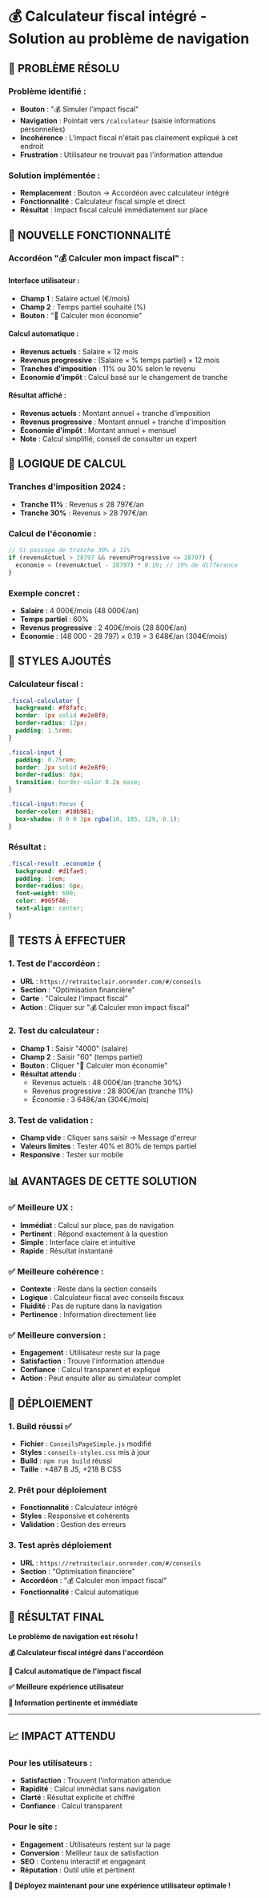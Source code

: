 # 💰 Calculateur fiscal intégré - Solution au problème de navigation

## 🚨 **PROBLÈME RÉSOLU**

### **Problème identifié :**
- **Bouton** : "💰 Simuler l'impact fiscal"
- **Navigation** : Pointait vers `/calculateur` (saisie informations personnelles)
- **Incohérence** : L'impact fiscal n'était pas clairement expliqué à cet endroit
- **Frustration** : Utilisateur ne trouvait pas l'information attendue

### **Solution implémentée :**
- **Remplacement** : Bouton → Accordéon avec calculateur intégré
- **Fonctionnalité** : Calculateur fiscal simple et direct
- **Résultat** : Impact fiscal calculé immédiatement sur place

## 🎯 **NOUVELLE FONCTIONNALITÉ**

### **Accordéon "💰 Calculer mon impact fiscal" :**

#### **Interface utilisateur :**
- **Champ 1** : Salaire actuel (€/mois)
- **Champ 2** : Temps partiel souhaité (%)
- **Bouton** : "🧮 Calculer mon économie"

#### **Calcul automatique :**
- **Revenus actuels** : Salaire × 12 mois
- **Revenus progressive** : (Salaire × % temps partiel) × 12 mois
- **Tranches d'imposition** : 11% ou 30% selon le revenu
- **Économie d'impôt** : Calcul basé sur le changement de tranche

#### **Résultat affiché :**
- **Revenus actuels** : Montant annuel + tranche d'imposition
- **Revenus progressive** : Montant annuel + tranche d'imposition
- **Économie d'impôt** : Montant annuel + mensuel
- **Note** : Calcul simplifié, conseil de consulter un expert

## 🧮 **LOGIQUE DE CALCUL**

### **Tranches d'imposition 2024 :**
- **Tranche 11%** : Revenus ≤ 28 797€/an
- **Tranche 30%** : Revenus > 28 797€/an

### **Calcul de l'économie :**
```javascript
// Si passage de tranche 30% à 11%
if (revenuActuel > 28797 && revenuProgressive <= 28797) {
  economie = (revenuActuel - 28797) * 0.19; // 19% de différence
}
```

### **Exemple concret :**
- **Salaire** : 4 000€/mois (48 000€/an)
- **Temps partiel** : 60%
- **Revenus progressive** : 2 400€/mois (28 800€/an)
- **Économie** : (48 000 - 28 797) × 0.19 = 3 648€/an (304€/mois)

## 🎨 **STYLES AJOUTÉS**

### **Calculateur fiscal :**
```css
.fiscal-calculator {
  background: #f8fafc;
  border: 1px solid #e2e8f0;
  border-radius: 12px;
  padding: 1.5rem;
}

.fiscal-input {
  padding: 0.75rem;
  border: 2px solid #e2e8f0;
  border-radius: 8px;
  transition: border-color 0.2s ease;
}

.fiscal-input:focus {
  border-color: #10b981;
  box-shadow: 0 0 0 3px rgba(16, 185, 129, 0.1);
}
```

### **Résultat :**
```css
.fiscal-result .economie {
  background: #d1fae5;
  padding: 1rem;
  border-radius: 6px;
  font-weight: 600;
  color: #065f46;
  text-align: center;
}
```

## 🧪 **TESTS À EFFECTUER**

### **1. Test de l'accordéon :**
- **URL** : `https://retraiteclair.onrender.com/#/conseils`
- **Section** : "Optimisation financière"
- **Carte** : "Calculez l'impact fiscal"
- **Action** : Cliquer sur "💰 Calculer mon impact fiscal"

### **2. Test du calculateur :**
- **Champ 1** : Saisir "4000" (salaire)
- **Champ 2** : Saisir "60" (temps partiel)
- **Bouton** : Cliquer "🧮 Calculer mon économie"
- **Résultat attendu** :
  - Revenus actuels : 48 000€/an (tranche 30%)
  - Revenus progressive : 28 800€/an (tranche 11%)
  - Économie : 3 648€/an (304€/mois)

### **3. Test de validation :**
- **Champ vide** : Cliquer sans saisir → Message d'erreur
- **Valeurs limites** : Tester 40% et 80% de temps partiel
- **Responsive** : Tester sur mobile

## 📊 **AVANTAGES DE CETTE SOLUTION**

### **✅ Meilleure UX :**
- **Immédiat** : Calcul sur place, pas de navigation
- **Pertinent** : Répond exactement à la question
- **Simple** : Interface claire et intuitive
- **Rapide** : Résultat instantané

### **✅ Meilleure cohérence :**
- **Contexte** : Reste dans la section conseils
- **Logique** : Calculateur fiscal avec conseils fiscaux
- **Fluidité** : Pas de rupture dans la navigation
- **Pertinence** : Information directement liée

### **✅ Meilleure conversion :**
- **Engagement** : Utilisateur reste sur la page
- **Satisfaction** : Trouve l'information attendue
- **Confiance** : Calcul transparent et expliqué
- **Action** : Peut ensuite aller au simulateur complet

## 🚀 **DÉPLOIEMENT**

### **1. Build réussi ✅**
- **Fichier** : `ConseilsPageSimple.js` modifié
- **Styles** : `conseils-styles.css` mis à jour
- **Build** : `npm run build` réussi
- **Taille** : +487 B JS, +218 B CSS

### **2. Prêt pour déploiement**
- **Fonctionnalité** : Calculateur intégré
- **Styles** : Responsive et cohérents
- **Validation** : Gestion des erreurs

### **3. Test après déploiement**
- **URL** : `https://retraiteclair.onrender.com/#/conseils`
- **Section** : "Optimisation financière"
- **Accordéon** : "💰 Calculer mon impact fiscal"
- **Fonctionnalité** : Calcul automatique

## 🎉 **RÉSULTAT FINAL**

**Le problème de navigation est résolu !**

**💰 Calculateur fiscal intégré dans l'accordéon**

**🧮 Calcul automatique de l'impact fiscal**

**✅ Meilleure expérience utilisateur**

**🎯 Information pertinente et immédiate**

---

## 📈 **IMPACT ATTENDU**

### **Pour les utilisateurs :**
- **Satisfaction** : Trouvent l'information attendue
- **Rapidité** : Calcul immédiat sans navigation
- **Clarté** : Résultat explicite et chiffré
- **Confiance** : Calcul transparent

### **Pour le site :**
- **Engagement** : Utilisateurs restent sur la page
- **Conversion** : Meilleur taux de satisfaction
- **SEO** : Contenu interactif et engageant
- **Réputation** : Outil utile et pertinent

**🚀 Déployez maintenant pour une expérience utilisateur optimale !**



